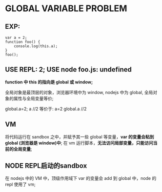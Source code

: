 # **GLOBAL VARIABLE PROBLEM**

## **EXP:**
```
var a = 2;
function foo() {
    console.log(this.a);
}
foo();
```

## **USE REPL: 2; USE node foo.js: undefined**

**function 中 this 的指向是 global 或 window;**

全局对象是最顶层的对象，浏览器环境中为 window, nodejs 中为 global, 全局对象的属性与全局变量等价;

global.a=2;
a //2
等价于:
a=2
global.a //2


## **VM**
将代码运行在 sandbox 之中，并赋予其一些 global 等变量，**var 的变量会粘到 global (浏览器是 window)中**;
在 vm 运行脚本，**无法访问局部变量，只能访问当前的全局变量**;

## **NODE REPL启动的sandbox**
在 nodejs 中的 VM 中，顶级作用域下 var 的变量会 add 到 global 中，node 的 repl 使用了 vm;


